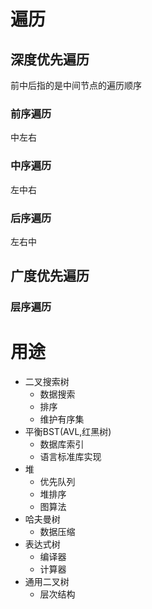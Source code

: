 # 遍历

## 深度优先遍历
前中后指的是中间节点的遍历顺序      

### 前序遍历
中左右

### 中序遍历
左中右

### 后序遍历
左右中


## 广度优先遍历




### 层序遍历
# 用途
- 二叉搜索树
  - 数据搜索
  - 排序
  - 维护有序集
- 平衡BST(AVL,红黑树)
  - 数据库索引
  - 语言标准库实现
- 堆
  - 优先队列
  - 堆排序
  - 图算法
- 哈夫曼树
  - 数据压缩
- 表达式树
  - 编译器
  - 计算器
- 通用二叉树
  - 层次结构